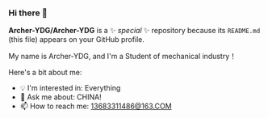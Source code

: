 ### Hi there 👋
**Archer-YDG/Archer-YDG** is a ✨ _special_ ✨ repository because its `README.md` (this file) appears on your GitHub profile.

My name is Archer-YDG, and I'm a Student of mechanical industry！

Here's a bit about me:

- 💡 I'm interested in: Everything
- 💬 Ask me about: CHINA!
- 📫 How to reach me: 13683311486@163.COM
